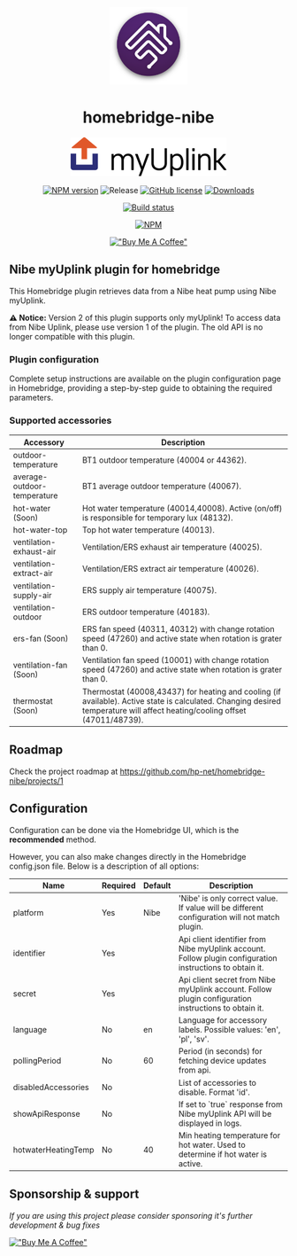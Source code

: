 <p align="center">
  <a href="https://github.com/homebridge/homebridge"><img src="https://raw.githubusercontent.com/homebridge/branding/master/logos/homebridge-color-round-stylized.png" height="140"></a>
</p>

<div align="center">

# homebridge-nibe

![](./docs/nibe-myuplink-logo-small.png)

[![NPM version](https://img.shields.io/npm/v/homebridge-nibe.svg)](https://www.npmjs.com/package/homebridge-nibe)
![Release](https://img.shields.io/github/release/hp-net/homebridge-nibe.svg?logo=github)
[![GitHub license](https://img.shields.io/github/license/hp-net/homebridge-nibe)](https://github.com/hp-net/homebridge-nibe/blob/main/LICENSE)
[![Downloads](https://img.shields.io/npm/dm/homebridge-nibe.svg)](https://www.npmjs.com/package/homebridge-nibe)



[![Build status](https://github.com/hp-net/homebridge-nibe/actions/workflows/publish-to-npm.yml/badge.svg)](https://github.com/hp-net/homebridge-nibe/actions/workflows/publish-to-npm.yml)

[![NPM](https://nodei.co/npm/homebridge-nibe.png?downloads=true)](https://nodei.co/npm/homebridge-nibe/)

[!["Buy Me A Coffee"](https://www.buymeacoffee.com/assets/img/custom_images/orange_img.png)](https://www.buymeacoffee.com/hpruszyn)
</div>

## Nibe myUplink plugin for homebridge

This Homebridge plugin retrieves data from a Nibe heat pump using Nibe myUplink.

**⚠️ Notice:** Version 2 of this plugin supports only myUplink! To access data from Nibe Uplink, please use version 1 of the plugin. The old API is no longer compatible with this plugin.

### Plugin configuration

Complete setup instructions are available on the plugin configuration page in Homebridge, providing a step-by-step guide to obtaining the required parameters.

### Supported accessories

<table>
    <thead>
        <tr>
            <th>Accessory</th>
            <th>Description</th>
        </tr>
    </thead>
    <tbody>
        <tr>
            <td>outdoor-temperature</td>
            <td>BT1 outdoor temperature (40004 or 44362).</td>
        </tr>
        <tr>
            <td>average-outdoor-temperature</td>
            <td>BT1 average outdoor temperature (40067).</td>
        </tr>
        <tr>
            <td>hot-water (Soon)</td>
            <td>Hot water temperature (40014,40008). Active (on/off) is responsible for temporary lux (48132).</td>
        </tr>
        <tr>
            <td>hot-water-top</td>
            <td>Top hot water temperature (40013).</td>
        </tr>
        <tr>
            <td>ventilation-exhaust-air</td>
            <td>Ventilation/ERS exhaust air temperature (40025).</td>
        </tr>
        <tr>
            <td>ventilation-extract-air</td>
            <td>Ventilation/ERS extract air temperature (40026).</td>
        </tr>
        <tr>
            <td>ventilation-supply-air</td>
            <td>ERS supply air temperature (40075).</td>
        </tr>
        <tr>
            <td>ventilation-outdoor</td>
            <td>ERS outdoor temperature (40183).</td>
        </tr>
        <tr>
            <td>ers-fan (Soon)</td>
            <td>ERS fan speed (40311, 40312) with change rotation speed (47260) and active state when rotation is grater than 0.</td>
        </tr>
        <tr>
            <td>ventilation-fan (Soon)</td>
            <td>Ventilation fan speed (10001) with change rotation speed (47260) and active state when rotation is grater than 0.</td>
        </tr>
        <tr>
            <td>thermostat (Soon)</td>
            <td>Thermostat (40008,43437) for heating and cooling (if available). Active state is calculated. Changing desired temperature will affect heating/cooling offset (47011/48739).</td>
        </tr>
    </tbody>
</table>

## Roadmap

Check the project roadmap at https://github.com/hp-net/homebridge-nibe/projects/1

## Configuration

Configuration can be done via the Homebridge UI, which is the **recommended** method. 

However, you can also make changes directly in the Homebridge config.json file. Below is a description of all options:

<table>
    <thead>
        <tr>
            <th>Name</th>
            <th>Required</th>
            <th>Default</th>
            <th>Description</th>
        </tr>
    </thead>
    <tbody>
        <tr>
            <td>platform</td>
            <td>Yes</td>
            <td>Nibe</td>
            <td>'Nibe' is only correct value. If value will be different configuration will not match plugin.</td>
        </tr>
        <tr>
            <td>identifier</td>
            <td>Yes</td>
            <td></td>
            <td>Api client identifier from Nibe myUplink account. Follow plugin configuration instructions to obtain it.</td>
        </tr>
        <tr>
            <td>secret</td>
            <td>Yes</td>
            <td></td>
            <td>Api client secret from Nibe myUplink account. Follow plugin configuration instructions to obtain it.</td>
        </tr>
        <tr>
            <td>language</td>
            <td>No</td>
            <td>en</td>
            <td>Language for accessory labels. Possible values: 'en', 'pl', 'sv'.</td>
        </tr>
        <tr>
            <td>pollingPeriod</td>
            <td>No</td>
            <td>60</td>
            <td>Period (in seconds) for fetching device updates from api.</td>
        </tr>
        <tr>
            <td>disabledAccessories</td>
            <td>No</td>
            <td></td>
            <td>List of accessories to disable. Format 'id'.</td>
        </tr>
        <tr>
            <td>showApiResponse</td>
            <td>No</td>
            <td></td>
            <td>If set to `true` response from Nibe myUplink API will be displayed in logs.</td>
        </tr>
        <tr>
            <td>hotwaterHeatingTemp</td>
            <td>No</td>
            <td>40</td>
            <td>Min heating temperature for hot water. Used to determine if hot water is active.</td>
        </tr>
    </tbody>
</table>

## Sponsorship & support

*If you are using this project please consider sponsoring it's further development & bug fixes*

[!["Buy Me A Coffee"](https://www.buymeacoffee.com/assets/img/custom_images/orange_img.png)](https://www.buymeacoffee.com/hpruszyn)
